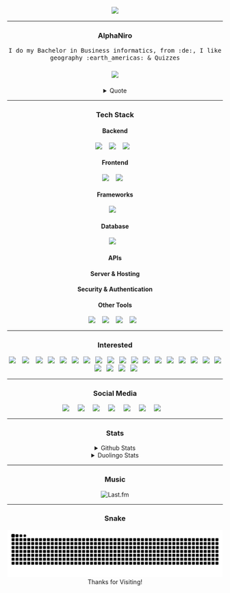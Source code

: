 <p align="center">
     <img src="https://readme-typing-svg.herokuapp.com?font=Fira+Code&weight=700&size=28&letterSpacing=big&duration=3000&pause=500&color=0ED7F3&background=FF541900&center=true&vCenter=true&width=500&height=70&lines=Welcome+To+Planet+Earth+%F0%9F%8C%8E;Nice+To+Meet+You+%F0%9F%91%8B"
</p>

<hr>

<h3 align="center">AlphaNiro</h3>
<p align="center">
  <samp>I do my Bachelor in Business informatics, from :de:, I like geography :earth_americas: & Quizzes</samp>
</p>

<h3 align="center">
<a href="https://visitcount.itsvg.in">
  <img src="https://visitcount.itsvg.in/api?id=A2N1&label=Profile%20Views&color=12&icon=1&pretty=true" />
</a>
</h3>

<div align=center>
<details>
    <summary>
    Quote
    </summary>
    <br />
    <img src="https://quotes-github-readme.vercel.app/api?type=horizontal&theme=dark" alt="Quotes"/>
</details>
</div>

<hr>

<!--https://github.com/Ileriayo/markdown-badges Anpassen!! -->

<h3 align="center">Tech Stack</h3>
     <h4 align="center">Backend</h4>
          <p align="center">
               <a target="_blank"href="https://www.java.com"><img src="https://img.shields.io/badge/java-%23ED8B00.svg?style=for-the-badge&logo=openjdk&logoColor=white" /></a>&nbsp;&nbsp;&nbsp;
               <a target="_blank"href="https://www.python.org/"><img src="https://img.shields.io/badge/python-3670A0?style=for-the-badge&logo=python&logoColor=ffdd54" /></a>&nbsp;&nbsp;&nbsp;
               <a target="_blank"href="https://en.wikipedia.org/wiki/Markdown"><img src="https://img.shields.io/badge/markdown-%23000000.svg?style=for-the-badge&logo=markdown&logoColor=white" /></a>&nbsp;&nbsp;&nbsp;
               <!--
               <a target="_blank"href="https://en.wikipedia.org/wiki/C_(programming_language)"><img src="https://img.shields.io/badge/c-%2300599C.svg?style=for-the-badge&logo=c&logoColor=white" /></a>&nbsp;&nbsp;&nbsp;
               <a target="_blank"href="https://en.wikipedia.org/wiki/C%2B%2B"><img src="https://img.shields.io/badge/c++-%2300599C.svg?style=for-the-badge&logo=c%2B%2B&logoColor=white" /></a>&nbsp;&nbsp;&nbsp;
               <a target="_blank"href="https://en.wikipedia.org/wiki/C_Sharp_(programming_language)"><img src="https://img.shields.io/badge/c%23-%23239120.svg?style=for-the-badge&logo=csharp&logoColor=white" /></a>&nbsp;&nbsp;&nbsp;
               <a target="_blank"href="https://www.ruby-lang.org/de/"><img src="https://img.shields.io/badge/ruby-%23CC342D.svg?style=for-the-badge&logo=ruby&logoColor=white" /></a>&nbsp;&nbsp;&nbsp;
               <a target="_blank"href="https://www.php.net/"><img src="https://img.shields.io/badge/php-%23777BB4.svg?style=for-the-badge&logo=php&logoColor=whit" /></a>&nbsp;&nbsp;&nbsp;
               <a target="_blank"href="https://go.dev/"><img src="https://img.shields.io/badge/go-%2300ADD8.svg?style=for-the-badge&logo=go&logoColor=white" /></a>&nbsp;&nbsp;&nbsp;
               <a target="_blank"href="https://www.r-project.org/"><img src="https://img.shields.io/badge/r-%23276DC3.svg?style=for-the-badge&logo=r&logoColor=white" /></a>&nbsp;&nbsp;&nbsp;
               <a target="_blank"href="https://www.rust-lang.org/"><img src="https://img.shields.io/badge/rust-%23000000.svg?style=for-the-badge&logo=rust&logoColor=white" /></a>&nbsp;&nbsp;&nbsp;
               <a target="_blank"href="https://fortran-lang.org/index"><img src="https://img.shields.io/badge/Fortran-%23734F96.svg?style=for-the-badge&logo=fortran&logoColor=white" /></a>&nbsp;&nbsp;&nbsp;
               Apache Groovy?
               -->
          </p>
          <p align="center">
     <h4 align="center">Frontend</h4>
          <p align="center">
               <a target="_blank"href="https://en.wikipedia.org/wiki/HTML5"><img src="https://img.shields.io/badge/html5-%23E34F26.svg?style=for-the-badge&logo=html5&logoColor=white" /></a>&nbsp;&nbsp;&nbsp;
               <a target="_blank"href="https://en.wikipedia.org/wiki/CSS"><img src="https://img.shields.io/badge/css3-%231572B6.svg?style=for-the-badge&logo=css3&logoColor=white" /></a>&nbsp;&nbsp;&nbsp;
               <!--
               <a target="_blank"href="https://en.wikipedia.org/wiki/Markdown"><img src="https://img.shields.io/badge/javascript-%23323330.svg?style=for-the-badge&logo=javascript&logoColor=%23F7DF1" /></a>&nbsp;&nbsp;&nbsp;
               <a target="_blank"href="https://en.wikipedia.org/wiki/Markdown"><img src="https://img.shields.io/badge/typescript-%23007ACC.svg?style=for-the-badge&logo=typescript&logoColor=white" /></a>&nbsp;&nbsp;&nbsp;
               <a target="_blank"href="https://en.wikipedia.org/wiki/Markdown"><img src="https://img.shields.io/badge/dart-%230175C2.svg?style=for-the-badge&logo=dart&logoColor=white" /></a>&nbsp;&nbsp;&nbsp;
               -->
          </p>
     <h4 align="center">Frameworks</h4>
          <p align="center">
               <a target="_blank"href="https://spring.io/"><img src="https://img.shields.io/badge/spring-%236DB33F.svg?style=for-the-badge&logo=spring&logoColor=white" /></a>&nbsp;&nbsp;&nbsp;
               <!--
               Django/Flask/Pandas/FastAPI (Python)
               React/Angular/Vue.js/Node.js (JavaScript)
               Ruby on Rails (Ruby)
               ASP.NET (C#)
               Laravel (PHP)
               Fiber (Go)
               -->
          </p>
     <h4 align="center">Database</h4>
          <p align="center">
               <a target="_blank"href="https://www.oracle.com/database/sqldeveloper"><img src="https://img.shields.io/badge/Oracle-F80000?style=for-the-badge&logo=oracle&logoColor=white" /></a>&nbsp;&nbsp;&nbsp;
               <!--
               MySQL img.shields.io/badge/mysql-4479A1.svg?style=for-the-badge&logo=mysql&logoColor=white
               img.shields.io/badge/OneDrive-0078D4.svg?style=for-the-badge&logo=microsoftonedrive&logoColor=white
               img.shields.io/badge/Google%20Drive-4285F4?style=for-the-badge&logo=googledrive&logoColor=white
               img.shields.io/badge/firebase-a08021?style=for-the-badge&logo=firebase&logoColor=ffcd34
               -->
          </p>
     <h4 align="center">APIs</h4>
          <p align="center">
               <!--
               REST (Representational State Transfer)
               WebSockets
               -->
          </p>
     <h4 align="center">Server & Hosting</h4>
          <p align="center">
               <!--
               Apache HTTP Server
               AWS (Amazon Web Services) img.shields.io/badge/AWS-%23FF9900.svg?style=for-the-badge&logo=amazon-aws&logoColor=white
               Azure (Microsoft) img.shields.io/badge/azure-%230072C6.svg?style=for-the-badge&logo=microsoftazure&logoColor=white
               Google Cloud Platform (GCP) img.shields.io/badge/GoogleCloud-%234285F4.svg?style=for-the-badge&logo=google-cloud&logoColor=white
               img.shields.io/badge/netlify-%23000000.svg?style=for-the-badge&logo=netlify&logoColor=#00C7B7
               Render img.shields.io/badge/Render-%46E3B7.svg?style=for-the-badge&logo=render&logoColor=white
               -->
          </p>
     <h4 align="center">Security & Authentication</h4>
          <p align="center">
               <!--
               OAuth 2.0
               SSL/TLS
               Let's Encrypt
               -->
          </p>
     <h4 align="center">Other Tools</h4>
          <p align="center">
               <a target="_blank"href="https://git-scm.com"><img src="https://img.shields.io/badge/git-%23F05033.svg?style=for-the-badge&logo=git&logoColor=white" /></a>&nbsp;&nbsp;&nbsp;
               <a target="_blank"href="https://github.com"><img src="https://img.shields.io/badge/github-%23121011.svg?style=for-the-badge&logo=github&logoColor=white" /></a>&nbsp;&nbsp;&nbsp;
               <!--
               Docker img.shields.io/badge/docker-%230db7ed.svg?style=for-the-badge&logo=docker&logoColor=white
               Kubernetes img.shields.io/badge/kubernetes-%23326ce5.svg?style=for-the-badge&logo=kubernetes&logoColor=white
               Bash
               Scatch
               Mobile Entwicklung
               Swift (vorher benutzte man bei iOS- und macOS-Anwendungen Objektive-C) img.shields.io/badge/swift-F54A2A?style=for-the-badge&logo=swift&logoColor=white
               Kotlin img.shields.io/badge/kotlin-%237F52FF.svg?style=for-the-badge&logo=kotlin&logoColor=white
               Lua (Unity, Roblox) img.shields.io/badge/lua-%232C2D72.svg?style=for-the-badge&logo=lua&logoColor=white
               Haskell img.shields.io/badge/Haskell-5e5086?style=for-the-badge&logo=haskell&logoColor=white
               Julia img.shields.io/badge/-Julia-9558B2?style=for-the-badge&logo=julia&logoColor=white
               Solidity img.shields.io/badge/Solidity-%23363636.svg?style=for-the-badge&logo=solidity&logoColor=white
               img.shields.io/badge/Microsoft_Excel-217346?style=for-the-badge&logo=microsoft-excel&logoColor=white
               img.shields.io/badge/Microsoft_PowerPoint-B7472A?style=for-the-badge&logo=microsoft-powerpoint&logoColor=white
               img.shields.io/badge/Microsoft_Word-2B579A?style=for-the-badge&logo=microsoft-word&logoColor=white
               img.shields.io/badge/LibreOffice-%2318A303?style=for-the-badge&logo=LibreOffice&logoColor=white
               -->
               <a target="_blank"href="https://en.wikipedia.org/wiki/PowerShell"><img src="https://img.shields.io/badge/PowerShell-%235391FE.svg?style=for-the-badge&logo=powershell&logoColor=white" /></a>&nbsp;&nbsp;&nbsp;
               <a target="_blank"href="https://en.wikipedia.org/wiki/Windows_Terminal"><img src="https://img.shields.io/badge/Windows%20Terminal-%234D4D4D.svg?style=for-the-badge&logo=windows-terminal&logoColor=white" /></a>&nbsp;&nbsp;&nbsp;
          </p>
     </p>


<hr>

<h3 align="center">Interested</h3>
<p align="center">
     <img src="https://img.shields.io/badge/c-%2300599C.svg?style=for-the-badge&logo=c&logoColor=white" />&nbsp;&nbsp;&nbsp;
     <img src="https://img.shields.io/badge/c%23-%23239120.svg?style=for-the-badge&logo=csharp&logoColor=white" />&nbsp;&nbsp;&nbsp;
     <img src="https://img.shields.io/badge/c++-%2300599C.svg?style=for-the-badge&logo=c%2B%2B&logoColor=white" />&nbsp;&nbsp;
     <img src="https://img.shields.io/badge/dart-%230175C2.svg?style=for-the-badge&logo=dart&logoColor=white" />&nbsp;&nbsp;
     <img src="https://img.shields.io/badge/elixir-%234B275F.svg?style=for-the-badge&logo=elixir&logoColor=white" />&nbsp;&nbsp;
     <img src="https://img.shields.io/badge/Fortran-%23734F96.svg?style=for-the-badge&logo=fortran&logoColor=white" />&nbsp;&nbsp;
     <img src="https://img.shields.io/badge/go-%2300ADD8.svg?style=for-the-badge&logo=go&logoColor=white" />&nbsp;&nbsp;
     <img src="https://img.shields.io/badge/kotlin-%237F52FF.svg?style=for-the-badge&logo=kotlin&logoColor=white" />&nbsp;&nbsp;
     <img src="https://img.shields.io/badge/javascript-%23323330.svg?style=for-the-badge&logo=javascript&logoColor=%23F7DF1E" />&nbsp;&nbsp;
     <img src="https://img.shields.io/badge/perl-%2339457E.svg?style=for-the-badge&logo=perl&logoColor=white" />&nbsp;&nbsp;
     <img src="https://img.shields.io/badge/php-%23777BB4.svg?style=for-the-badge&logo=php&logoColor=white" />&nbsp;&nbsp;
     <img src="https://img.shields.io/badge/r-%23276DC3.svg?style=for-the-badge&logo=r&logoColor=white" />&nbsp;&nbsp;
     <img src="https://img.shields.io/badge/ruby-%23CC342D.svg?style=for-the-badge&logo=ruby&logoColor=white" />&nbsp;&nbsp;
     <img src="https://img.shields.io/badge/rust-%23000000.svg?style=for-the-badge&logo=rust&logoColor=white" />&nbsp;&nbsp;
     <img src="https://img.shields.io/badge/typescript-%23007ACC.svg?style=for-the-badge&logo=typescript&logoColor=white" />&nbsp;&nbsp;
     <img src="https://img.shields.io/badge/AWS-%23FF9900.svg?style=for-the-badge&logo=amazon-aws&logoColor=white" />&nbsp;&nbsp;
     <img src="https://img.shields.io/badge/azure-%230072C6.svg?style=for-the-badge&logo=microsoftazure&logoColor=white" />&nbsp;&nbsp;
     <img src="https://img.shields.io/badge/Cloudflare-F38020?style=for-the-badge&logo=Cloudflare&logoColor=white" />&nbsp;&nbsp;
     <img src="https://img.shields.io/badge/Render-%46E3B7.svg?style=for-the-badge&logo=render&logoColor=white" />&nbsp;&nbsp;
     <img src="https://img.shields.io/badge/Next-black?style=for-the-badge&logo=next.js&logoColor=whit" />&nbsp;&nbsp;
     <img src="https://img.shields.io/badge/react-%2320232a.svg?style=for-the-badge&logo=react&logoColor=%2361DAFB" />&nbsp;&nbsp;
     <img src="https://img.shields.io/badge/docker-%230db7ed.svg?style=for-the-badge&logo=docker&logoColor=white" />&nbsp;&nbsp;
</p>

<hr>

<h3 align="center">Social Media</h3>
<p align="center">
     <a target="_blank"href="https://discordapp.com/users/379676311263641603"><img src="https://img.shields.io/badge/Discord-%235865F2.svg?style=for-the-badge&logo=discord&logoColor=white" /></a>&nbsp;&nbsp;&nbsp;&nbsp;
     <a target="_blank"href="Link"><img src="https://img.shields.io/badge/Instagram-%23E4405F.svg?style=for-the-badge&logo=Instagram&logoColor=white" /></a>&nbsp;&nbsp;&nbsp;&nbsp;
     <a target="_blank"href="Link"><img src="https://img.shields.io/badge/linkedin-%230077B5.svg?&style=for-the-badge&logo=linkedin&logoColor=white" /></a>&nbsp;&nbsp;&nbsp;&nbsp;
     <a target="_blank"href="https://leetcode.com/u/A2N1/"><img src="https://img.shields.io/badge/LeetCode-000000?style=for-the-badge&logo=LeetCode&logoColor=#d16c06" /></a>&nbsp;&nbsp;&nbsp;&nbsp;
     <a href="Link"><img src="https://img.shields.io/badge/gmail-%23D14836.svg?&style=for-the-badge&logo=gmail&logoColor=white" /></a>&nbsp;&nbsp;&nbsp;&nbsp;
     <a target="_blank"href="https://de.duolingo.com/profile/AlphaNiro"><img src="https://img.shields.io/badge/Duolingo-%234DC730.svg?style=for-the-badge&logo=Duolingo&logoColor=white" /></a>&nbsp;&nbsp;&nbsp;&nbsp;
     <a target="_blank"href="https://steamcommunity.com/id/AlphaNiro/"><img src="https://img.shields.io/badge/steam-%23000000.svg?style=for-the-badge&logo=steam&logoColor=white" /></a>&nbsp;&nbsp;&nbsp;&nbsp;
</p>

<hr>

<h3 align="center">Stats</h3>
<div align=center>
<details>
     <summary>
     Github Stats
     </summary>
     <br />
     <img width=440 height=200 src="https://streak-stats.demolab.com?user=A2N1&theme=tokyonight&border_radius=10&card_width=440&card_height=200" alt="GitHub Streak" /></a>
     <img width=440 height=200 src="https://github-readme-stats.vercel.app/api/top-langs/?username=A2N1&layout=compact&theme=tokyonight" alt="Top Languages">
     <img width=440 height=200 src="https://github-readme-stats.vercel.app/api?username=A2N1&&rank_icon=github&theme=tokyonight&hide_border=false&include_all_commits=true&count_private=true&show_icons=true" alt="GitHub Stats">
</details>
</div>

<div align=center>
<details>
    <summary>
    Duolingo Stats
    </summary>
    <br />
    <img src="https://duolingo-stats-card.vercel.app/api?username=AlphaNiro&theme=tokyonight&sort=xp" alt="Duolingo Stats"/>
</details>
</div>

<hr>

<h3 align="center">Music</h3>
<div align=center>
     <img src="https://github-readme-lastfm-stats.netlify.app/.netlify/functions/card?user=AlphaNiro&theme=dark&show_scrobbles=true" alt="Last.fm"/>
</div>

<hr>

<div align="center">
  <h3> Snake </h3>
  <img alt="snake eating my contributions" src="https://raw.githubusercontent.com/A2N1/A2N1/output/github-contribution-grid-snake.svg" />
</div>

<div align="center">
     Thanks for Visiting!
</div>

<!-- 
Readme Typing SVG: https://github.com/denvercoder1/readme-typing-svg           license: MIT License
Badgets: https://github.com/Ileriayo/markdown-badges                           license: MIT License
VisitCount: https://github.com/VishwaGauravIn/visit-count-pro                  license: No License
GitHub Stats: https://github.com/anuraghazra/github-readme-stats               license: MIT License
Duolingo Stats: https://github.com/KevzPeter/Duolingo-Stats-Card               license: No License
Last.fm: https://github.com/rafaelwi/github-readme-lastfm-stats                license: MIT License
Quotes: https://github.com/PiyushSuthar/github-readme-quotes                   license: MIT License
Snake: https://github.com/salesp07/salesp07                                    license: MIT License
-->
